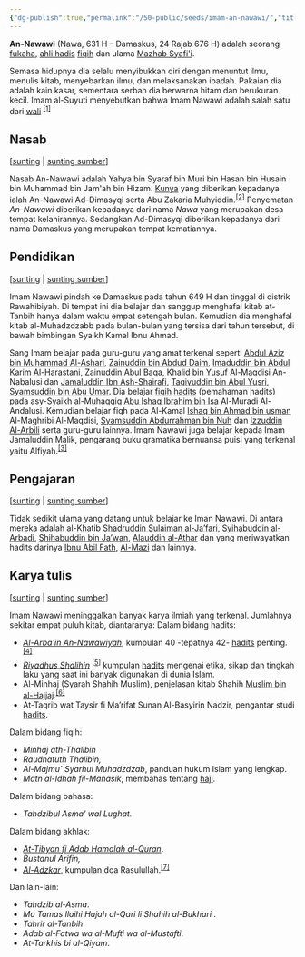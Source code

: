 ```yaml
---
{"dg-publish":true,"permalink":"/50-public/seeds/imam-an-nawawi/","title":"An-Nawawi - Wikipedia bahasa Indonesia, ensiklopedia bebas","tags":["clippings"]}
---
```


**An-Nawawi** (Nawa, 631 H – Damaskus, 24 Rajab 676 H) adalah seorang [fukaha](https://id.wikipedia.org/wiki/Fukaha "Fukaha"), [ahli hadis](https://id.wikipedia.org/wiki/Ahli_Hadis "Ahli Hadis") [fiqih](https://id.wikipedia.org/wiki/Fiqih "Fiqih") dan ulama [Mazhab Syafi'i](https://id.wikipedia.org/wiki/Mazhab_Syafi%27i "Mazhab Syafi'i").

Semasa hidupnya dia selalu menyibukkan diri dengan menuntut ilmu, menulis kitab, menyebarkan ilmu, dan melaksanakan ibadah. Pakaian dia adalah kain kasar, sementara serban dia berwarna hitam dan berukuran kecil. Imam al-Suyuti menyebutkan bahwa Imam Nawawi adalah salah satu dari [wali](https://id.wikipedia.org/wiki/Wali "Wali") <sup id="cite_ref-1" class="reference"><a href="https://id.wikipedia.org/wiki/#cite_note-1"><span class="cite-bracket">[</span>1<span class="cite-bracket">]</span></a></sup>

## Nasab

\[[sunting](https://id.wikipedia.org/w/index.php?title=An-Nawawi&veaction=edit&section=1 "Sunting bagian: Nasab") | [sunting sumber](https://id.wikipedia.org/w/index.php?title=An-Nawawi&action=edit&section=1 "Sunting kode sumber bagian: Nasab")\]

Nasab An-Nawawi adalah Yahya bin Syaraf bin Muri bin Hasan bin Husain bin Muhammad bin Jam'ah bin Hizam. [Kunya](https://id.wikipedia.org/wiki/Kunya "Kunya") yang diberikan kepadanya ialah An-Nawawi Ad-Dimasyqi serta Abu Zakaria Muhyiddin.<sup id="cite_ref-2" class="reference"><a href="https://id.wikipedia.org/wiki/#cite_note-2"><span class="cite-bracket">[</span>2<span class="cite-bracket">]</span></a></sup> Penyematan *An-Nawawi* diberikan kepadanya dari nama *Nawa* yang merupakan desa tempat kelahirannya. Sedangkan Ad-Dimasyqi diberikan kepadanya dari nama Damaskus yang merupakan tempat kematiannya.

## Pendidikan

\[[sunting](https://id.wikipedia.org/w/index.php?title=An-Nawawi&veaction=edit&section=2 "Sunting bagian: Pendidikan") | [sunting sumber](https://id.wikipedia.org/w/index.php?title=An-Nawawi&action=edit&section=2 "Sunting kode sumber bagian: Pendidikan")\]

Imam Nawawi pindah ke Damaskus pada tahun 649 H dan tinggal di distrik Rawahibiyah. Di tempat ini dia belajar dan sanggup menghafal kitab at-Tanbih hanya dalam waktu empat setengah bulan. Kemudian dia menghafal kitab al-Muhadzdzabb pada bulan-bulan yang tersisa dari tahun tersebut, di bawah bimbingan Syaikh Kamal Ibnu Ahmad.

Sang Imam belajar pada guru-guru yang amat terkenal seperti [Abdul Aziz bin Muhammad Al-Ashari](https://id.wikipedia.org/w/index.php?title=Abdul_Aziz_bin_Muhammad_Al-Ashari&action=edit&redlink=1 "Abdul Aziz bin Muhammad Al-Ashari (halaman belum tersedia)"), [Zainuddin bin Abdud Daim](https://id.wikipedia.org/w/index.php?title=Zainuddin_bin_Abdud_Daim&action=edit&redlink=1 "Zainuddin bin Abdud Daim (halaman belum tersedia)"), [Imaduddin bin Abdul Karim Al-Harastani](https://id.wikipedia.org/w/index.php?title=Imaduddin_bin_Abdul_Karim_Al-Harastani&action=edit&redlink=1 "Imaduddin bin Abdul Karim Al-Harastani (halaman belum tersedia)"), [Zainuddin Abul Baqa](https://id.wikipedia.org/w/index.php?title=Zainuddin_Abul_Baqa&action=edit&redlink=1 "Zainuddin Abul Baqa (halaman belum tersedia)"), [Khalid bin Yusuf](https://id.wikipedia.org/w/index.php?title=Khalid_bin_Yusuf&action=edit&redlink=1 "Khalid bin Yusuf (halaman belum tersedia)") Al-Maqdisi An-Nabalusi dan [Jamaluddin Ibn Ash-Shairafi](https://id.wikipedia.org/w/index.php?title=Jamaluddin_Ibn_Ash-Shairafi&action=edit&redlink=1 "Jamaluddin Ibn Ash-Shairafi (halaman belum tersedia)"), [Taqiyuddin bin Abul Yusri](https://id.wikipedia.org/w/index.php?title=Taqiyuddin_bin_Abul_Yusri&action=edit&redlink=1 "Taqiyuddin bin Abul Yusri (halaman belum tersedia)"), [Syamsuddin bin Abu Umar](https://id.wikipedia.org/w/index.php?title=Syamsuddin_bin_Abu_Umar&action=edit&redlink=1 "Syamsuddin bin Abu Umar (halaman belum tersedia)"). Dia belajar [fiqih](https://id.wikipedia.org/wiki/Fiqih "Fiqih") [hadits](https://id.wikipedia.org/wiki/Hadits "Hadits") (pemahaman hadits) pada asy-Syaikh al-Muhaqqiq [Abu Ishaq Ibrahim bin Isa](https://id.wikipedia.org/w/index.php?title=Abu_Ishaq_Ibrahim_bin_Isa&action=edit&redlink=1 "Abu Ishaq Ibrahim bin Isa (halaman belum tersedia)") Al-Muradi Al-Andalusi. Kemudian belajar fiqh pada Al-Kamal [Ishaq bin Ahmad bin usman](https://id.wikipedia.org/w/index.php?title=Ishaq_bin_Ahmad_bin_usman&action=edit&redlink=1 "Ishaq bin Ahmad bin usman (halaman belum tersedia)") Al-Maghribi Al-Maqdisi, [Syamsuddin Abdurrahman bin Nuh](https://id.wikipedia.org/w/index.php?title=Syamsuddin_Abdurrahman_bin_Nuh&action=edit&redlink=1 "Syamsuddin Abdurrahman bin Nuh (halaman belum tersedia)") dan [Izzuddin Al-Arbili](https://id.wikipedia.org/w/index.php?title=Izzuddin_Al-Arbili&action=edit&redlink=1 "Izzuddin Al-Arbili (halaman belum tersedia)") serta guru-guru lainnya. Imam Nawawi juga belajar kepada Imam Jamaluddin Malik, pengarang buku gramatika bernuansa puisi yang terkenal yaitu Alfiyah.<sup id="cite_ref-3" class="reference"><a href="https://id.wikipedia.org/wiki/#cite_note-3"><span class="cite-bracket">[</span>3<span class="cite-bracket">]</span></a></sup>

## Pengajaran

\[[sunting](https://id.wikipedia.org/w/index.php?title=An-Nawawi&veaction=edit&section=3 "Sunting bagian: Pengajaran") | [sunting sumber](https://id.wikipedia.org/w/index.php?title=An-Nawawi&action=edit&section=3 "Sunting kode sumber bagian: Pengajaran")\]

Tidak sedikit ulama yang datang untuk belajar ke Iman Nawawi. Di antara mereka adalah al-Khatib [Shadruddin Sulaiman al-Ja’fari](https://id.wikipedia.org/w/index.php?title=Shadruddin_Sulaiman_al-Ja%E2%80%99fari&action=edit&redlink=1 "Shadruddin Sulaiman al-Ja’fari (halaman belum tersedia)"), [Syihabuddin al-Arbadi](https://id.wikipedia.org/w/index.php?title=Syihabuddin_al-Arbadi&action=edit&redlink=1 "Syihabuddin al-Arbadi (halaman belum tersedia)"), [Shihabuddin bin Ja’wan](https://id.wikipedia.org/w/index.php?title=Shihabuddin_bin_Ja%E2%80%99wan&action=edit&redlink=1 "Shihabuddin bin Ja’wan (halaman belum tersedia)"), [Alauddin al-Athar](https://id.wikipedia.org/w/index.php?title=Alauddin_al-Athar&action=edit&redlink=1 "Alauddin al-Athar (halaman belum tersedia)") dan yang meriwayatkan hadits darinya [Ibnu Abil Fath](https://id.wikipedia.org/w/index.php?title=Ibnu_Abil_Fath&action=edit&redlink=1 "Ibnu Abil Fath (halaman belum tersedia)"), [Al-Mazi](https://id.wikipedia.org/w/index.php?title=Al-Mazi&action=edit&redlink=1 "Al-Mazi (halaman belum tersedia)") dan lainnya.

## Karya tulis

\[[sunting](https://id.wikipedia.org/w/index.php?title=An-Nawawi&veaction=edit&section=4 "Sunting bagian: Karya tulis") | [sunting sumber](https://id.wikipedia.org/w/index.php?title=An-Nawawi&action=edit&section=4 "Sunting kode sumber bagian: Karya tulis")\]

Imam Nawawi meninggalkan banyak karya ilmiah yang terkenal. Jumlahnya sekitar empat puluh kitab, diantaranya: Dalam bidang hadits:

- *[Al-Arba'in An-Nawawiyah](https://id.wikipedia.org/wiki/Al-Arba%27in_An-Nawawiyah "Al-Arba'in An-Nawawiyah")*, kumpulan 40 -tepatnya 42- [hadits](https://id.wikipedia.org/wiki/Hadits "Hadits") penting.<sup id="cite_ref-4" class="reference"><a href="https://id.wikipedia.org/wiki/#cite_note-4"><span class="cite-bracket">[</span>4<span class="cite-bracket">]</span></a></sup>
- *[Riyadhus Shalihin](https://id.wikipedia.org/wiki/Riyadhus_Shalihin "Riyadhus Shalihin")* <sup id="cite_ref-5" class="reference"><a href="https://id.wikipedia.org/wiki/#cite_note-5"><span class="cite-bracket">[</span>5<span class="cite-bracket">]</span></a></sup> kumpulan [hadits](https://id.wikipedia.org/wiki/Hadits "Hadits") mengenai etika, sikap dan tingkah laku yang saat ini banyak digunakan di dunia Islam.
- Al-Minhaj (Syarah Shahih Muslim), penjelasan kitab Shahih [Muslim bin al-Hajjaj](https://id.wikipedia.org/wiki/Imam_Muslim "Imam Muslim").<sup id="cite_ref-6" class="reference"><a href="https://id.wikipedia.org/wiki/#cite_note-6"><span class="cite-bracket">[</span>6<span class="cite-bracket">]</span></a></sup>
- At-Taqrib wat Taysir fi Ma’rifat Sunan Al-Basyirin Nadzir, pengantar studi [hadits](https://id.wikipedia.org/wiki/Hadits "Hadits").

Dalam bidang fiqih:

- *Minhaj ath-Thalibin*
- *Raudhatuth Thalibin,*
- *Al-Majmu\` Syarhul Muhadzdzab*, panduan hukum Islam yang lengkap.
- *Matn al-Idhah fil-Manasik*, membahas tentang [haji](https://id.wikipedia.org/wiki/Haji "Haji").

Dalam bidang bahasa:

- *Tahdzibul Asma’ wal Lughat.*

Dalam bidang akhlak:

- *[At-Tibyan fi Adab Hamalah al-Quran](https://id.wikipedia.org/w/index.php?title=At-Tibyan&action=edit&redlink=1 "At-Tibyan (halaman belum tersedia)")*.
- *Bustanul Arifin,*
- *[Al-Adzkar](https://id.wikipedia.org/wiki/Al-Adzkar "Al-Adzkar")*, kumpulan doa Rasulullah.<sup id="cite_ref-7" class="reference"><a href="https://id.wikipedia.org/wiki/#cite_note-7"><span class="cite-bracket">[</span>7<span class="cite-bracket">]</span></a></sup>

Dan lain-lain:

- *Tahdzib al-Asma*.
- *Ma Tamas Ilaihi Hajah al-Qari li Shahih al-Bukhari* .
- *Tahrir al-Tanbih*.
- *Adab al-Fatwa wa al-Mufti wa al-Mustafti*.
- *At-Tarkhis bi al-Qiyam*.